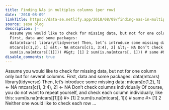 ```yaml
---
title: Finding NAs in multiples columns (per row)
date: '2018-08-09'
linkTitle: https://data-se.netlify.app/2018/08/09/finding-nas-in-multiples-columns-per-rows/
source: sesa blog
description: |-
  Assume you would like to check for missing data, but not for one column only but for several columns.
  First, data and some packages:
  data(mtcars) library(tidyverse) Then, let’s introduce some missing data:
  mtcars[c(1,2), 1] &lt;- NA mtcars[c(1, 3:4), 2] &lt;- NA Don’t check columns individually Of course, you do not want to repeat yourself, and check each column individually, like this:
  sum(is.na(mtcars[[1]])) #&gt; [1] 2 sum(is.na(mtcars[, 1])) # same #&gt; [1] 2 Neither one would like to check each row ...
disable_comments: true
---
```

Assume you would like to check for missing data, but not for one column only but for several columns.
First, data and some packages:
data(mtcars) library(tidyverse) Then, let’s introduce some missing data:
mtcars[c(1,2), 1] &lt;- NA mtcars[c(1, 3:4), 2] &lt;- NA Don’t check columns individually Of course, you do not want to repeat yourself, and check each column individually, like this:
sum(is.na(mtcars[[1]])) #&gt; [1] 2 sum(is.na(mtcars[, 1])) # same #&gt; [1] 2 Neither one would like to check each row ...